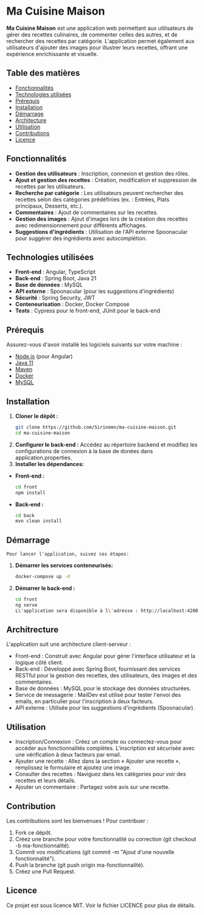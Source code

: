 # Ma Cuisine Maison

**Ma Cuisine Maison** est une application web permettant aux utilisateurs de gérer des recettes culinaires, de commenter celles des autres, et de rechercher des recettes par catégorie. L'application permet également aux utilisateurs d'ajouter des images pour illustrer leurs recettes, offrant une expérience enrichissante et visuelle.

## Table des matières

- [Fonctionnalités](#fonctionnalités)
- [Technologies utilisées](#technologies-utilisées)
- [Prérequis](#prérequis)
- [Installation](#installation)
- [Démarrage](#démarrage)
- [Architecture](#architecture)
- [Utilisation](#utilisation)
- [Contributions](#contributions)
- [Licence](#licence)

## Fonctionnalités

- **Gestion des utilisateurs** : Inscription, connexion et gestion des rôles.
- **Ajout et gestion des recettes** : Création, modification et suppression de recettes par les utilisateurs.
- **Recherche par catégorie** : Les utilisateurs peuvent rechercher des recettes selon des catégories prédéfinies (ex. : Entrées, Plats principaux, Desserts, etc.).
- **Commentaires** : Ajout de commentaires sur les recettes.
- **Gestion des images** : Ajout d'images lors de la création des recettes avec redimensionnement pour différents affichages.
- **Suggestions d'ingrédients** : Utilisation de l'API externe Spoonacular pour suggérer des ingrédients avec autocomplétion.

## Technologies utilisées

- **Front-end** : Angular, TypeScript
- **Back-end** : Spring Boot, Java 21
- **Base de données** : MySQL
- **API externe** : Spoonacular (pour les suggestions d'ingrédients)
- **Sécurité** : Spring Security, JWT
- **Conteneurisation** : Docker, Docker Compose
- **Tests** : Cypress pour le front-end, JUnit pour le back-end

## Prérequis

Assurez-vous d'avoir installé les logiciels suivants sur votre machine :

- [Node.js](https://nodejs.org/) (pour Angular)
- [Java 11](https://www.oracle.com/java/technologies/javase-jdk21-downloads.html)
- [Maven](https://maven.apache.org/)
- [Docker](https://www.docker.com/)
- [MySQL](https://www.mysql.com/)

## Installation

1. **Cloner le dépôt :**
   ```bash
   git clone https://github.com/Sirinemn/ma-cuisine-maison.git
   cd ma-cuisine-maison
2. **Configurer le back-end :**
    Accédez au répertoire backend et modifiez les configurations de connexion à la base de donées dans application.properties.
3. **Installer les dépendances:**
 - **Front-end :**
    ```bash
    cd front
    npm install
 - **Back-end :**
    ```bash
    cd back
    mvn clean install

## Démarrage
    Pour lancer l'application, suivez ces étapes:
1. **Démarrer les services conteneurisés:**
    ```bash
    docker-compose up -d
2. **Démarrer le back-end :**
    ```bash
    cd front
    ng serve
   L\'application sera disponible à l\'adresse : http://localhost:4200.

## Architrecture
L'application suit une architecture client-serveur :

- Front-end : Construit avec Angular pour gérer l'interface utilisateur et la logique côté client.
- Back-end : Développé avec Spring Boot, fournissant des services RESTful pour la gestion des recettes, des utilisateurs, des images et des commentaires.
- Base de données : MySQL pour le stockage des données structurées.
- Service de messagerie : MailDev est utilisé pour tester l'envoi des emails, en particulier pour l'inscription à deux facteurs.
- API externe : Utilisée pour les suggestions d'ingrédients (Spoonacular).

## Utilisation
- Inscription/Connexion : Créez un compte ou connectez-vous pour accéder aux fonctionnalités complètes. L'inscription est sécurisée avec une vérification à deux facteurs par email.
- Ajouter une recette : Allez dans la section « Ajouter une recette », remplissez le formulaire et ajoutez une image.
- Consulter des recettes : Naviguez dans les catégories pour voir des recettes et leurs détails.
- Ajouter un commentaire : Partagez votre avis sur une recette.

## Contribution
Les contributions sont les bienvenues ! Pour contribuer :

1. Fork ce dépôt.
2. Créez une branche pour votre fonctionnalité ou correction (git checkout -b ma-fonctionnalité).
3. Commit vos modifications (git commit -m "Ajout d'une nouvelle fonctionnalité").
4. Push la branche (git push origin ma-fonctionnalité).
5. Créez une Pull Request.

## Licence

Ce projet est sous licence MIT. Voir le fichier LICENCE pour plus de détails.


